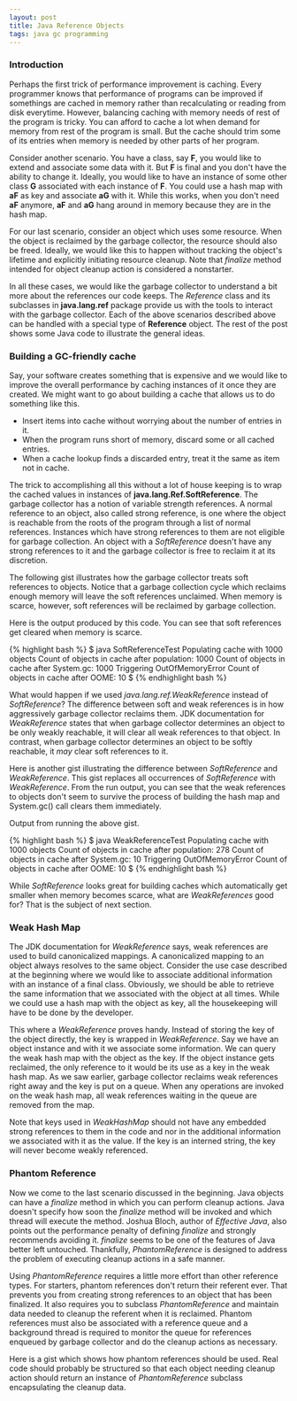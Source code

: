 ```yaml
---
layout: post
title: Java Reference Objects
tags: java gc programming
---
```


### Introduction

Perhaps the first trick of performance improvement is
caching. Every programmer knows that performance of programs can be
improved if somethings are cached in memory rather than recalculating
or reading from disk everytime. However, balancing caching with memory
needs of rest of the program is tricky. You can afford to cache a lot
when demand for memory from rest of the program is small. But the
cache should trim some of its entries when memory is needed by other
parts of her program.

Consider another scenario. You have a class, say **F**, you would like
to extend and associate some data with it. But **F** is final and you
don't have the ability to change it. Ideally, you would like to have
an instance of some other class **G** associated with each instance of
**F**. You could use a hash map with **aF** as key and associate
**aG** with it. While this works, when you don't need **aF** anymore,
**aF** and **aG** hang around in memory because they are in the hash
map.

For our last scenario, consider an object which uses some
resource. When the object is reclaimed by the garbage collector, the
resource should also be freed. Ideally, we would like this to happen
without tracking the object's lifetime and explicitly initiating
resource cleanup. Note that *finalize* method intended for object
cleanup action is considered a nonstarter.

In all these cases, we would like the garbage collector to understand
a bit more about the references our code keeps. The *Reference* class
and its subclasses in **java.lang.ref** package provide us with the
tools to interact with the garbage collector. Each of the above
scenarios described above can be handled with a special type of
**Reference** object. The rest of the post shows some Java code to
illustrate the general ideas.

### Building a GC-friendly cache

Say, your software creates something that is expensive and we would like
to improve the overall performance by caching instances of it once
they are created. We might want to go about building a cache that allows
us to do something like this.

- Insert items into cache without worrying about the number of entries
  in it.
- When the program runs short of memory, discard some or all cached entries.
- When a cache lookup finds a discarded entry, treat it the same as item not in cache.

The trick to accomplishing all this without a lot of house keeping is
to wrap the cached values in instances of **java.lang.Ref.SoftReference**. The garbage collector has a notion of
variable strength references. A normal reference to an object, also called
strong reference, is one where the object is reachable from the roots
of the program through a list of normal references. Instances which
have strong references to them are not eligible for garbage
collection. An object with a *SoftReference* doesn't have any strong
references to it and the garbage collector is free to reclaim it at
its discretion.

The following gist illustrates how the garbage collector treats soft
references to objects. Notice that a garbage collection cycle which
reclaims enough memory will leave the soft references unclaimed. When
memory is scarce, however, soft references will be reclaimed by
garbage collection.

<script src="https://gist.github.com/MonadicT/8655216.js">
</script>

Here is the output produced by this code. You can see that soft
references get cleared when memory is scarce.

{% highlight bash %}
$ java SoftReferenceTest
Populating cache with 1000 objects
Count of objects in cache after population: 1000
Count of objects in cache after System.gc: 1000
Triggering OutOfMemoryError
Count of objects in cache after OOME: 10
$
{% endhighlight bash %}

What would happen if we used *java.lang.ref.WeakReference* instead of
*SoftReference*? The difference between soft and weak references is in
how aggressively garbage collector reclaims them. JDK documentation
for *WeakReference* states that when garbage collector determines an
object to be only weakly reachable, it will clear all weak references
to that object. In contrast, when garbage collector determines an
object to be softly reachable, it *may* clear soft references to
it.

Here is another gist illustrating the difference between *SoftReference*
and *WeakReference*. This gist replaces all occurrences of
*SoftReference* with *WeakReference*. From the run output, you can see
that the weak references to objects don't seem to survive the
process of building the hash map and System.gc() call clears them
immediately.

<script src="https://gist.github.com/MonadicT/8655216.js">
</script>

Output from running the above gist.

{% highlight bash %}
$ java WeakReferenceTest
Populating cache with 1000 objects
Count of objects in cache after population: 278
Count of objects in cache after System.gc: 10
Triggering OutOfMemoryError
Count of objects in cache after OOME: 10
$
{% endhighlight bash %}

While $SoftReference$ looks great for building caches which
automatically get smaller when memory becomes scarce, what are
$WeakReferences$ good for? That is the subject of next section.

### Weak Hash Map
The JDK documentation for $WeakReference$ says, weak references are
used to build canonicalized mappings. A canonicalized mapping to an
object always resolves to the same object. Consider the use case
described at the beginning where we would like to associate additional
information with an instance of a final class. Obviously, we should be
able to retrieve the same information that we associated with the
object at all times. While we could use a hash map with the object as
key, all the housekeeping will have to be done by the
developer.

This where a $WeakReference$ proves handy. Instead of storing the key
of the object directly, the key is wrapped in $WeakReference$. Say we
have an object instance and with it we associate some information. We
can query the weak hash map with the object as the key. If the object
instance gets reclaimed, the only reference to it would be its use as
a key in the weak hash map. As we saw earlier, garbage collector
reclaims weak references right away and the key is put on a
queue. When any operations are invoked on the weak hash map, all weak
references waiting in the queue are removed from the map.

Note that keys used in $WeakHashMap$ should not have any embedded strong
references to them in the code and nor in the additional information
we associated with it as the value. If the key is an interned string,
the key will never become weakly referenced.

### Phantom Reference

Now we come to the last scenario discussed in the beginning. Java
objects can have a *finalize* method in which you can perform cleanup
actions. Java doesn't specify how soon the *finalize* method will be
invoked and which thread will execute the method. Joshua Bloch, author
of *Effective Java*, also points out the performance penalty of
defining *finalize* and strongly recommends avoiding it. *finalize*
seems to be one of the features of Java better left untouched.
Thankfully, *PhantomReference* is designed to address the problem of
executing cleanup actions in a safe manner.

Using *PhantomReference* requires a little more effort than other
reference types. For starters, phantom references don't return their
referent ever. That prevents you from creating strong references to an
object that has been finalized. It also requires you to subclass
*PhantomReference* and maintain data needed to cleanup the referent
when it is reclaimed. Phantom references must also be associated with
a reference queue and a background thread is required to monitor the
queue for references enqueued by garbage collector and do the cleanup
actions as necessary.

Here is a gist which shows how phantom references should be
used. Real code should probably be structured so that each object
needing cleanup action should return an instance of *PhantomReference*
subclass encapsulating the cleanup data.

<script src="https://gist.github.com/MonadicT/8695437.js">
</script>
